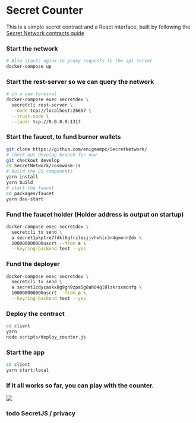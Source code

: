 # Secret Counter

This is a simple secret contract and a React interface, built by following the [Secret Network contracts guide](https://github.com/enigmampc/enigma-blockchain-contracts-guide)

### Start the network
```bash
# Also starts nginx to proxy requests to the api server
docker-compose up
```

### Start the rest-server so we can query the network
```bash
# in a new terminal
docker-compose exec secretdev \
  secretcli rest-server \
  --node tcp://localhost:26657 \
  --trust-node \
  --laddr tcp://0.0.0.0:1317
```

### Start the faucet, to fund burner wallets
```bash
git clone https://github.com/enigmampc/SecretNetwork/
# check out develop branch for now
git checkout develop
cd SecretNetwork/cosmwasm-js
# build the JS components
yarn install
yarn build
# start the faucet
cd packages/faucet
yarn dev-start
```

### Fund the faucet holder (Holder address is output on startup)
```bash
docker-compose exec secretdev \
  secretcli tx send \
  a secret1pkptre7fdkl6gfrzlesjjvhxhlc3r4gmenn2dx \
  100000000000uscrt --from a \
  --keyring-backend test --yes
```

### Fund the deployer
```bash
docker-compose exec secretdev \
  secretcli tx send \
  a secret1cdycaskx8g9gh9zpa5g8ah04ql0lzkrsxmcnfq \
  100000000000uscrt --from a \
  --keyring-backend test --yes
```

### Deploy the contract
```bash
cd client
yarn
node scripts/deploy_counter.js
```

### Start the app
```bash
cd client
yarn start:local
```

### If it all works so far, you can play with the counter.
![](images/gui.png)

### todo SecretJS / privacy
